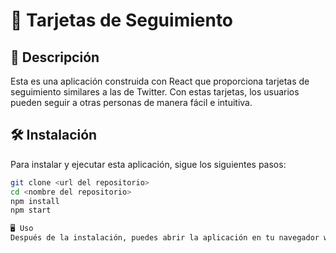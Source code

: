 # 🌟 Tarjetas de Seguimiento

## 📝 Descripción

Esta es una aplicación construida con React que proporciona tarjetas de seguimiento similares a las de Twitter. Con estas tarjetas, los usuarios pueden seguir a otras personas de manera fácil e intuitiva.

## 🛠️ Instalación

Para instalar y ejecutar esta aplicación, sigue los siguientes pasos:

```bash
git clone <url del repositorio>
cd <nombre del repositorio>
npm install
npm start

🖥️ Uso
Después de la instalación, puedes abrir la aplicación en tu navegador web. Verás una serie de tarjetas de seguimiento que puedes usar para seguir a otras personas.

